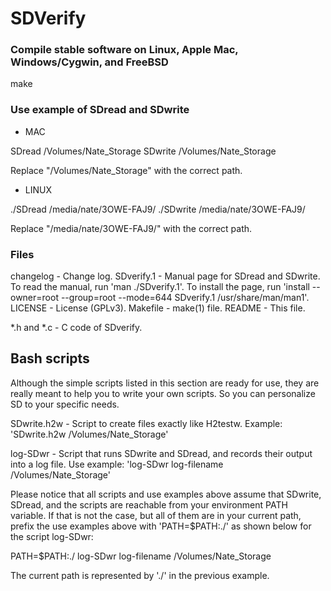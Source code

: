 SDVerify
========
### Compile stable software on Linux, Apple Mac, Windows/Cygwin, and FreeBSD

make

### Use example of SDread and SDwrite

* MAC

SDread /Volumes/Nate_Storage
SDwrite /Volumes/Nate_Storage

Replace "/Volumes/Nate_Storage" with the correct path.


* LINUX

./SDread /media/nate/3OWE-FAJ9/
./SDwrite /media/nate/3OWE-FAJ9/

Replace "/media/nate/3OWE-FAJ9/" with the correct path.

### Files

changelog	- Change log.
SDverify.1	- Manual page for SDread and SDwrite.
		  To read the manual, run 'man ./SDverify.1'.
		  To install the page, run
		  'install --owner=root --group=root --mode=644 SDverify.1 /usr/share/man/man1'.
LICENSE		- License (GPLv3).
Makefile	- make(1) file.
README		- This file.

*.h and *.c	- C code of SDverify.

## Bash scripts

Although the simple scripts listed in this section are ready for use,
they are really meant to help you to write your own scripts.
So you can personalize SD to your specific needs.

SDwrite.h2w	- Script to create files exactly like H2testw.
            Example: 'SDwrite.h2w /Volumes/Nate_Storage'

log-SDwr	- Script that runs SDwrite and SDread, and records
		  their output into a log file.
		  Use example: 'log-SDwr log-filename /Volumes/Nate_Storage'

Please notice that all scripts and use examples above assume that
SDwrite, SDread, and the scripts are reachable from
your environment PATH variable.
If that is not the case, but all of them are in your current path,
prefix the use examples above with 'PATH=$PATH:./' as shown below
for the script log-SDwr:

PATH=$PATH:./ log-SDwr log-filename /Volumes/Nate_Storage

The current path is represented by './' in the previous example.
